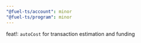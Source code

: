 ```yaml
---
"@fuel-ts/account": minor
"@fuel-ts/program": minor
---
```


feat!: `autoCost` for transaction estimation and funding
